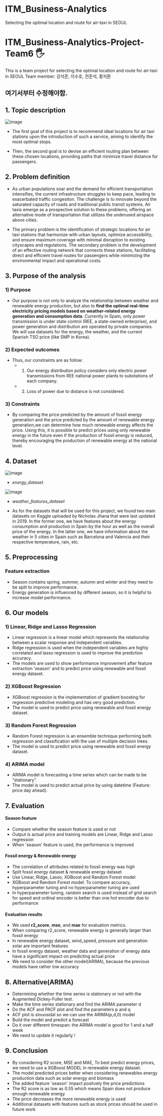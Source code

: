 # ITM_Business-Analytics
Selecting the optimal location and route for air-taxi in SEOUL

# ITM_Business-Analytics-Project-Team6 🖐
This is a team project for selecting the optimal location and route for air-taxi in SEOUL
Team member: 강석준, 이수호, 전준석, 황지환

## 여기서부터 수정해야함.
## 1. Topic description

![image](https://user-images.githubusercontent.com/66208800/201391151-8a332d2c-d1a0-49b2-ada5-8036e4907bbd.png)
+ The first goal of this project is to recommend ideal locations for air taxi stations upon the introduction of such a service, aiming to identify the most optimal stops.
   
+ Then, the second goal is to devise an efficient routing plan between these chosen locations, providing paths that minimize travel distance for passengers. 

## 2. Problem definition
+ As urban populations soar and the demand for efficient transportation intensifies, the current infrastructure struggles to keep pace, leading to exacerbated traffic congestion. The challenge is to innovate beyond the saturated capacity of roads and traditional public transit systems. Air taxis emerge as a prospective solution to these problems, offering an alternative mode of transportation that utilizes the underused airspace above cities.

+ The primary problem is the identification of strategic locations for air taxi stations that harmonize with urban layouts, optimize accessibility, and ensure maximum coverage with minimal disruption to existing cityscapes and regulations. The secondary problem is the development of an effective routing network that connects these stations, facilitating direct and efficient travel routes for passengers while minimizing the environmental impact and operational costs.

## 3. Purpose of the analysis

### 1) Purpose
+ Our purpose is not only to analyze the relationship between weather and renewable energy production, but also to **find the optimal real-time electricity pricing models based on weather-related energy generation and consumption data**. Currently in Spain, only power transmission is under state control (REE, a state-owned enterprise), and power generation and distribution are operated by private companies.
We will use datasets for the energy, the weather, and the current Spanish TSO price (like SMP in Korea).
 
### 2) Expected outcomes
+ Thus, our constraints are as follow:
  + 1) Our energy distribution policy considers only electric power transmissions from REE national power plants to substations of each company. 
  + 2) Loss of power due to distance is not considered.

### 3) Constraints
+ By comparing the price predicted by the amount of fossil energy generation and the price predicted by the amount of renewable energy generation,we can determine how much renewable energy affects the price.  Using this, it is possible to predict prices using only renewable energy in the future even if the production of fossil energy is reduced, thereby encouraging the production of renewable energy at the national level.

## 4. Dataset
![image](https://user-images.githubusercontent.com/66208800/201389294-62d6d354-0a2f-4778-b956-7f6c11b88815.png)
+ *energy_dataset*

![image](https://user-images.githubusercontent.com/66208800/201389344-81317727-21da-42d1-b9c8-14b9d3cfca39.png)
+ *weather_features_dataset*

+ As for the datasets that will be used for this project, we found two main datasets on Kaggle uploaded by Nicholas Jhana that were last updated in 2019. In the former one, we have features about the energy consumption and production in Spain by the hour as well as the overall price of the energy. In the latter one, we have information about the weather in 5 cities in Spain such as Barcelona and Valencia and their respective temperature, rain, etc.

## 5. Preprocessing

### Feature extraction
  + Season contains spring, summer, autumn and winter and they need to be split to improve performance.
  + Energy generation is influenced by different season, so it is helpful to increase model performance.

## 6. Our models

### 1) Linear, Ridge and Lasso Regression
  + Linear regression is a linear model which represents the relationship between a scalar response and independent variables.
  + Ridge regression is used when the independent variables are highly correlated and lasso regression is used to improve the prediction accuracy.
  + The models are used to show performance improvement after feature extraction 'season' and to predict price using renewable and fossil energy dataset.
  
### 2) XGBoost Regression
  + XGBoost regression is the implementation of gradient boosting for regression predictive modeling and has very good prediction.
  + The model is used to predict price using renewable and fossil energy dataset.
  
### 3) Random Forest Regression
  + Random Forest regression is an ensemble technique performing both regression and classification with the use of multiple decision trees.
  + The model is used to predict price using renewable and fossil energy dataset.
  
### 4) ARIMA model
  + ARIMA model is forecasting a time series which can be made to be “stationary”.
  + The model is used to predict actual price by using datetime (Feature: price day ahead).


## 7. Evaluation

#### Season feature
 + Compare whether the season feature is used or not
 + Output is actual price and training models are Linear, Ridge and Lasso regression
 + When 'season' feature is used, the performance is improved

#### Fossil energy & Renewable energy
 + The correlation of attributes related to fossil energy was high
 + Split fossil energy dataset & renewable energy dataset
 + Use Linear, Ridge, Lasso, XGBoost and Random Forest model
 + XGBoost and Random Forest model: To compare accuracy, hyperparameter tuning and no hyperparameter tuning are used
 + In hyperparameter tuning, random search is used instead of grid search for speed and ordinal encoder is better than one hot encoder due to performance
 
 #### Evaluation results
  + We used **r2_score**, **mse**, and **mae** for evaluation metrics.
  + When comparing r2_score, renewable energy is generally larger than fossil energy
  + In renewable energy dataset, wind_speed, pressure and generation solar are important features
  + In fossil energy dataset, weather data and generation of energy data have a significant impact on predicting actual price
  + We need to consider the other model(ARIMA), because the previous models have rather low accuracy

## 8. Alternative(ARIMA)
  + Determining whether the time series is stationary or not with the Augmented Dickey-Fuller test.
  + Make the time series stationary and find the ARIMA parameter d
  + Do the ACF and PACF plot and find the parameters p and q
  + ACF plot is sinuosidal so we can use the ARIMA(p,d,0) model
  + Build the model and predict a forecast
  + Do it over different timespan: the ARIMA model is good for 1 and a half week
  + We need to update it regularly !

## 9. Conclusion
 + By considering R2 score, MSE and MAE, To best predict energy prices, we need to use a XGBoost MODEL in renewable energy dataset.
 + The model predicted prices better when considering renewables energy production data such as solar energy and biomass
 + The added feature 'season' impact positvely the price predictions
 + The R2 score is as low as 0.55 which means Spain does not produce enough renewable energy
 + The price decreases the more renewable energy is used
 + Additional datasets with features such as stock prices should be used in future work
